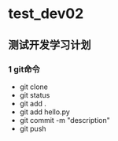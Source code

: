 # test_dev02

## 测试开发学习计划

### 1 git命令

* git clone 
* git status
* git add .
* git add hello.py
* git commit -m "description"
* git push


